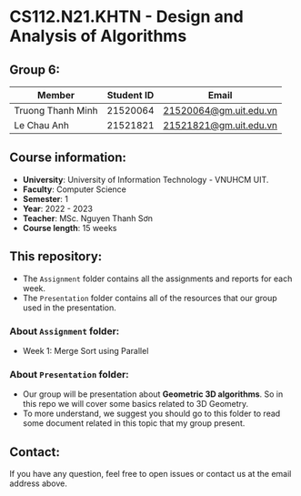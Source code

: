# CS112.N21.KHTN - Design and Analysis of Algorithms
## Group 6:
| **Member**|**Student ID**|**Email**|
|-----------|-----------|-----------|
|Truong Thanh Minh|21520064|21520064@gm.uit.edu.vn|
|Le Chau Anh|21521821|21521821@gm.uit.edu.vn|

## Course information:
- **University**: University of Information Technology - VNUHCM UIT.
- **Faculty**: Computer Science
- **Semester**: 1
- **Year**: 2022 - 2023
- **Teacher**: MSc. Nguyen Thanh Sơn
- **Course length**: 15 weeks

## This repository:
- The `Assignment` folder contains all the assignments and reports for each week.
- The `Presentation` folder contains all of the resources that our group used in the presentation.
### About `Assignment` folder:
- Week 1: Merge Sort using Parallel

### About `Presentation` folder:
- Our group will be presentation about **Geometric 3D algorithms**. So in this repo we will cover some basics related to 3D Geometry.
- To more understand, we suggest you should go to this folder to read some document related in this topic that my group present.

## Contact:
If you have any question, feel free to open issues or contact us at the email address above.
